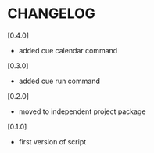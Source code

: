 # CHANGELOG
       
                         
                                      
[0.4.0]
- added cue calendar command   

[0.3.0]
- added cue run command         

[0.2.0]
- moved to independent project package         

[0.1.0]
- first version of script 
